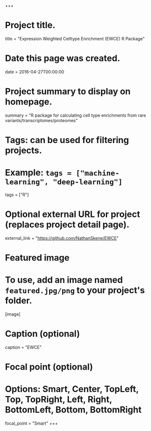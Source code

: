 +++
# Project title.
title = "Expression Weighted Celltype Enrichment (EWCE) R Package"

# Date this page was created.
date = 2016-04-27T00:00:00

# Project summary to display on homepage.
summary = "R package for calculating cell type enrichments from rare variants/transcriptomes/proteomes"

# Tags: can be used for filtering projects.
# Example: `tags = ["machine-learning", "deep-learning"]`
tags = ["R"]

# Optional external URL for project (replaces project detail page).
external_link = "https://github.com/NathanSkene/EWCE"

# Featured image
# To use, add an image named `featured.jpg/png` to your project's folder. 
[image]
  # Caption (optional)
  caption = "EWCE"

  # Focal point (optional)
  # Options: Smart, Center, TopLeft, Top, TopRight, Left, Right, BottomLeft, Bottom, BottomRight
  focal_point = "Smart"
+++
